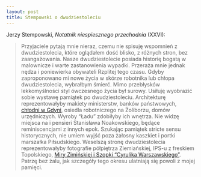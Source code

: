 ```yaml
---
layout: post
title: Stempowski o dwudziestoleciu
---
```


Jerzy Stempowski, *Notatnik niespiesznego przechodnia* (XXVI):

> Przyjaciele pytają mnie nieraz, czemu nie spisuję wspomnień z dwudziestolecia, które oglądałem dość blisko, z różnych stron, bez zaangażowania. Nasze dwudziestolecie posiada historię bogatą w malownicze i warte zastanowienia wypadki. Przeraża mnie jednak nędza i poniewierka obywateli Rzplitej tego czasu. Gdyby zaproponowano mi nowe życia w skórze robotnika lub chłopa dwudziestolecia, wybrałbym śmierć. Mimo przebłysków lekkomyślności styl ówczesnego życia był surowy. Usiłuję wyobrazić sobie wystawę pamiątek po dwudziestoleciu. Architekturę reprezentowałyby makiety ministerstw, banków państwowych, [chłodni w Gdyni](http://gdynia.pl), osiedla robotniczego na Żoliborzu, domów urzędniczych. Wyroby “Ładu” zdobiłyby ich wnętrza. Nie widzę miejsca na i pensieri Stanisława Noakowskiego, będące reminiscencjami z innych epok. Szukając pamiątek stricte sensu historycznych, nie umiem wyjść poza żałosny kaszkiet i portki marszałka Piłsudskiego. Weselszą stronę dwudziestolecia reprezentowałyby fotografie półpiętrza Ziemiańskiej, IPS-u z freskiem Topolskiego, [Miry Zimińskiej i Szopki “Cyrulika Warszawskiego”](http://google.com). Patrzę bez żalu, jak szczegóły tego okresu ulatniają się powoli z mojej pamięci.